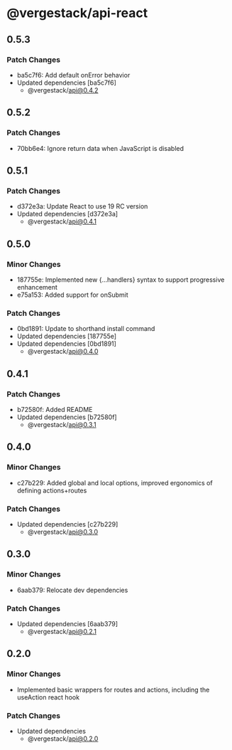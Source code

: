 # @vergestack/api-react

## 0.5.3

### Patch Changes

- ba5c7f6: Add default onError behavior
- Updated dependencies [ba5c7f6]
  - @vergestack/api@0.4.2

## 0.5.2

### Patch Changes

- 70bb6e4: Ignore return data when JavaScript is disabled

## 0.5.1

### Patch Changes

- d372e3a: Update React to use 19 RC version
- Updated dependencies [d372e3a]
  - @vergestack/api@0.4.1

## 0.5.0

### Minor Changes

- 187755e: Implemented new {...handlers} syntax to support progressive enhancement
- e75a153: Added support for onSubmit

### Patch Changes

- 0bd1891: Update to shorthand install command
- Updated dependencies [187755e]
- Updated dependencies [0bd1891]
  - @vergestack/api@0.4.0

## 0.4.1

### Patch Changes

- b72580f: Added README
- Updated dependencies [b72580f]
  - @vergestack/api@0.3.1

## 0.4.0

### Minor Changes

- c27b229: Added global and local options, improved ergonomics of defining actions+routes

### Patch Changes

- Updated dependencies [c27b229]
  - @vergestack/api@0.3.0

## 0.3.0

### Minor Changes

- 6aab379: Relocate dev dependencies

### Patch Changes

- Updated dependencies [6aab379]
  - @vergestack/api@0.2.1

## 0.2.0

### Minor Changes

- Implemented basic wrappers for routes and actions, including the useAction react hook

### Patch Changes

- Updated dependencies
  - @vergestack/api@0.2.0
